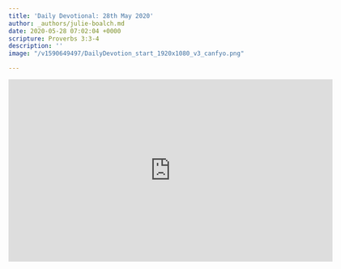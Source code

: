 ```yaml
---
title: 'Daily Devotional: 28th May 2020'
author: _authors/julie-boalch.md
date: 2020-05-28 07:02:04 +0000
scripture: Proverbs 3:3-4
description: ''
image: "/v1590649497/DailyDevotion_start_1920x1080_v3_canfyo.png"

---
```

<iframe src="https://player.vimeo.com/video/423360122" width="640" height="360" frameborder="0" allow="autoplay; fullscreen" allowfullscreen></iframe>